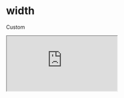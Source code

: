 ---
---

# width

Custom

<div class="iframe_code"><iframe src="https://lstyle.larico.net/dist/width.css" allowfullscreen></iframe></div>
